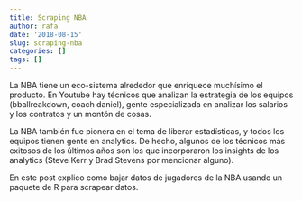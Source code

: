 ```yaml
---
title: Scraping NBA
author: rafa
date: '2018-08-15'
slug: scraping-nba
categories: []
tags: []
---
```



La NBA tiene un eco-sistema alrededor que enriquece muchísimo el producto. En Youtube hay técnicos que analizan la estrategia de los equipos (bballreakdown, coach daniel), gente especializada en analizar los salarios y los contratos y un montón de cosas.

La NBA también fue pionera en el tema de liberar estadísticas, y todos los equipos tienen gente en analytics. De hecho, algunos de los técnicos más exitosos de los últimos años son los que incorporaron los insights de los analytics (Steve Kerr y Brad Stevens por mencionar alguno).

En este post explico como bajar datos de jugadores de la NBA usando un paquete de R para scrapear datos.